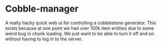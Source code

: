 # Cobble-manager

A really hacky quick web ui for controlling a cobblestone generator. This exists because at one point we had over 100k item entities due to some weird bug in chunk loading. We just want to be able to turn it off and on without having to log in to the server.
